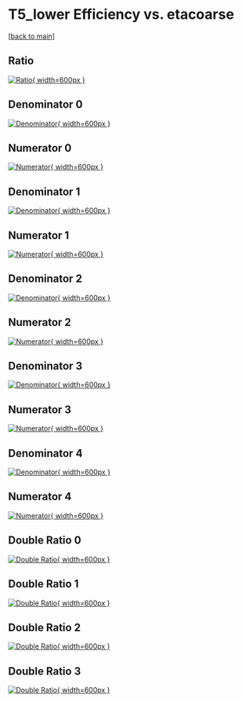# T5_lower Efficiency vs. etacoarse

[[back to main](./)]



## Ratio

[![Ratio](../mtv/var/T5_lower_xtr_211_-1_eff_etacoarse.png){ width=600px }](../mtv/var/T5_lower_xtr_211_-1_eff_etacoarse.pdf)

## Denominator 0

[![Denominator](../mtv/den/T5_lower_xtr_211_-1_eff_etacoarse_den0.png){ width=600px }](../mtv/den/T5_lower_xtr_211_-1_eff_etacoarse_den0.pdf)

## Numerator 0

[![Numerator](../mtv/num/T5_lower_xtr_211_-1_eff_etacoarse_num0.png){ width=600px }](../mtv/num/T5_lower_xtr_211_-1_eff_etacoarse_num0.pdf)

## Denominator 1

[![Denominator](../mtv/den/T5_lower_xtr_211_-1_eff_etacoarse_den1.png){ width=600px }](../mtv/den/T5_lower_xtr_211_-1_eff_etacoarse_den1.pdf)

## Numerator 1

[![Numerator](../mtv/num/T5_lower_xtr_211_-1_eff_etacoarse_num1.png){ width=600px }](../mtv/num/T5_lower_xtr_211_-1_eff_etacoarse_num1.pdf)

## Denominator 2

[![Denominator](../mtv/den/T5_lower_xtr_211_-1_eff_etacoarse_den2.png){ width=600px }](../mtv/den/T5_lower_xtr_211_-1_eff_etacoarse_den2.pdf)

## Numerator 2

[![Numerator](../mtv/num/T5_lower_xtr_211_-1_eff_etacoarse_num2.png){ width=600px }](../mtv/num/T5_lower_xtr_211_-1_eff_etacoarse_num2.pdf)

## Denominator 3

[![Denominator](../mtv/den/T5_lower_xtr_211_-1_eff_etacoarse_den3.png){ width=600px }](../mtv/den/T5_lower_xtr_211_-1_eff_etacoarse_den3.pdf)

## Numerator 3

[![Numerator](../mtv/num/T5_lower_xtr_211_-1_eff_etacoarse_num3.png){ width=600px }](../mtv/num/T5_lower_xtr_211_-1_eff_etacoarse_num3.pdf)

## Denominator 4

[![Denominator](../mtv/den/T5_lower_xtr_211_-1_eff_etacoarse_den4.png){ width=600px }](../mtv/den/T5_lower_xtr_211_-1_eff_etacoarse_den4.pdf)

## Numerator 4

[![Numerator](../mtv/num/T5_lower_xtr_211_-1_eff_etacoarse_num4.png){ width=600px }](../mtv/num/T5_lower_xtr_211_-1_eff_etacoarse_num4.pdf)

## Double Ratio 0

[![Double Ratio](../mtv/ratio/T5_lower_xtr_211_-1_eff_etacoarse_ratio0.png){ width=600px }](../mtv/ratio/T5_lower_xtr_211_-1_eff_etacoarse_ratio0.pdf)

## Double Ratio 1

[![Double Ratio](../mtv/ratio/T5_lower_xtr_211_-1_eff_etacoarse_ratio1.png){ width=600px }](../mtv/ratio/T5_lower_xtr_211_-1_eff_etacoarse_ratio1.pdf)

## Double Ratio 2

[![Double Ratio](../mtv/ratio/T5_lower_xtr_211_-1_eff_etacoarse_ratio2.png){ width=600px }](../mtv/ratio/T5_lower_xtr_211_-1_eff_etacoarse_ratio2.pdf)

## Double Ratio 3

[![Double Ratio](../mtv/ratio/T5_lower_xtr_211_-1_eff_etacoarse_ratio3.png){ width=600px }](../mtv/ratio/T5_lower_xtr_211_-1_eff_etacoarse_ratio3.pdf)

